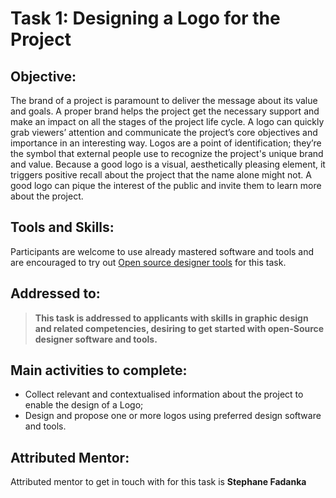 # Task 1: Designing a Logo for the Project

## Objective: 
The brand of a project is paramount to deliver the message about its value and goals.
A proper brand helps the project get the necessary support and make an impact on all the stages of the project life cycle.
A logo can quickly grab viewers’ attention and communicate the project’s core objectives and importance in an interesting way. 
Logos are a point of identification; they’re the symbol that external people use to recognize the project's unique brand and value. 
Because a good logo is a visual, aesthetically pleasing element, it triggers positive recall about the project that the name alone might not. 
A good logo can pique the interest of the public and invite them to learn more about the project.

## Tools and Skills: 
Participants are welcome to use already mastered software and tools and are encouraged to try out [Open source designer tools](https://geekflare.com/open-source-designer-tools/) for this task.

## Addressed to:
>**This task is addressed to applicants with skills in graphic design and related competencies, desiring to get started with open-Source designer software and tools.**


## Main activities to complete: 
- Collect relevant and contextualised information about the project to enable the design of a Logo;
- Design and propose one or more logos using preferred design software and tools. 

## Attributed Mentor:
Attributed mentor to get in touch with for this task is **Stephane Fadanka**